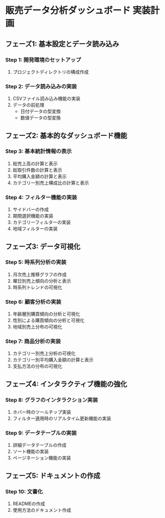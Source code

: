 # 販売データ分析ダッシュボード 実装計画

## フェーズ1: 基本設定とデータ読み込み
### Step 1: 開発環境のセットアップ
1. プロジェクトディレクトリの構成作成

### Step 2: データ読み込みの実装
1. CSVファイル読み込み機能の実装
2. データの前処理
   - 日付データの型変換
   - 数値データの型変換

## フェーズ2: 基本的なダッシュボード機能
### Step 3: 基本統計情報の表示
1. 総売上高の計算と表示
2. 総取引件数の計算と表示
3. 平均購入金額の計算と表示
4. カテゴリー別売上構成比の計算と表示

### Step 4: フィルター機能の実装
1. サイドバーの作成
2. 期間選択機能の実装
3. カテゴリーフィルターの実装
4. 地域フィルターの実装

## フェーズ3: データ可視化
### Step 5: 時系列分析の実装
1. 月次売上推移グラフの作成
2. 曜日別売上傾向の分析と表示
3. 時系列トレンドの可視化

### Step 6: 顧客分析の実装
1. 年齢層別購買傾向の分析と可視化
2. 性別による購買傾向の分析と可視化
3. 地域別売上分布の可視化

### Step 7: 商品分析の実装
1. カテゴリー別売上分析の可視化
2. カテゴリー別平均購入金額の計算と表示
3. 支払方法の分布の可視化

## フェーズ4: インタラクティブ機能の強化
### Step 8: グラフのインタラクション実装
1. ホバー時のツールチップ実装
2. フィルター適用時のリアルタイム更新機能の実装

### Step 9: データテーブルの実装
1. 詳細データテーブルの作成
2. ソート機能の実装
3. ページネーション機能の実装

## フェーズ5: ドキュメントの作成
### Step 10: 文書化
1. READMEの作成
2. 使用方法のドキュメント作成
